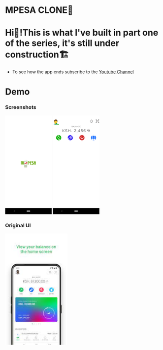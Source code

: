 # MPESA CLONE📱

# Hi👋!This is what I've built in part one of the series, it's still under construction🏗
- To see how the app ends subscribe to the [Youtube Channel](https://www.youtube.com/channel/UCyPt1hX4foGlNPBGoVpEDUw/videos)

# Demo
### Screenshots
<p align="left">
<img src="/screenshots/mpesasplash.png" width="30%"/>
<img src="/screenshots/mpesahomescreen.png" width="30%"/>
</p>

### Original UI
<p align="left">
<img src="/screenshots/mpesaoriginal.jpeg" width="40%"/>
</p>